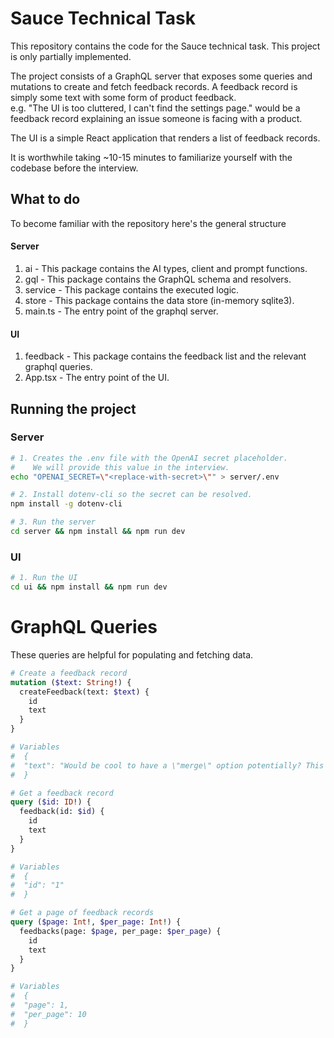 # Sauce Technical Task
This repository contains the code for the Sauce technical task. 
This project is only partially implemented.

The project consists of a GraphQL server that exposes some queries and mutations to create and fetch feedback records.
A feedback record is simply some text with some form of product feedback. \
e.g. "The UI is too cluttered, I can't find the settings page." would be a feedback record explaining an issue someone is facing with a product.

The UI is a simple React application that renders a list of feedback records.

It is worthwhile taking ~10-15 minutes to familiarize yourself with the codebase before the interview.

## What to do
To become familiar with the repository here's the general structure

#### Server
1. ai - This package contains the AI types, client and prompt functions.
2. gql - This package contains the GraphQL schema and resolvers.
3. service - This package contains the executed logic.
4. store - This package contains the data store (in-memory sqlite3).
5. main.ts - The entry point of the graphql server.

#### UI
1. feedback - This package contains the feedback list and the relevant graphql queries.
2. App.tsx - The entry point of the UI.

## Running the project

### Server

```bash
# 1. Creates the .env file with the OpenAI secret placeholder.
#    We will provide this value in the interview.
echo "OPENAI_SECRET=\"<replace-with-secret>\"" > server/.env
```

```bash
# 2. Install dotenv-cli so the secret can be resolved.
npm install -g dotenv-cli 
```

```bash
# 3. Run the server
cd server && npm install && npm run dev
```

### UI

```bash
# 1. Run the UI
cd ui && npm install && npm run dev
```



# GraphQL Queries
These queries are helpful for populating and fetching data.

```graphql
# Create a feedback record
mutation ($text: String!) {
  createFeedback(text: $text) {
    id
    text
  }
}

# Variables
#  {
#  "text": "Would be cool to have a \"merge\" option potentially? This issue and request are sort of related, and actually sourced from the same Slack message. Would be cool to merge them back into one."
#  }
```

```graphql
# Get a feedback record
query ($id: ID!) {
  feedback(id: $id) {
    id
    text
  }
}

# Variables
#  {
#  "id": "1"
#  }
```

```graphql
# Get a page of feedback records
query ($page: Int!, $per_page: Int!) {
  feedbacks(page: $page, per_page: $per_page) {
    id
    text
  }
}

# Variables
#  {
#  "page": 1,
#  "per_page": 10
#  }
```
